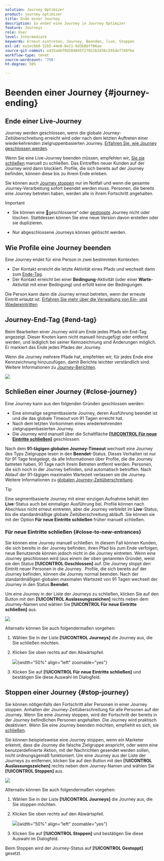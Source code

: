 ```yaml
---
solution: Journey Optimizer
product: journey optimizer
title: Ende einer Journey
description: So endet eine Journey in Journey Optimizer
feature: Journeys
role: User
level: Intermediate
keywords: Erneut eintreten, Journey, Beenden, live, Stoppen
exl-id: ea1ecbb0-12b5-44e8-8e11-6d3b8bff06aa
source-git-commit: e435a4bf9d284845f27021b3d36c555def749fbe
workflow-type: tm+mt
source-wordcount: '756'
ht-degree: 50%

---
```


# Beenden einer Journey {#journey-ending}

## Ende einer Live-Journey

Journey werden geschlossen, wenn die globale Journey-Zeitüberschreitung erreicht wird oder nach dem letzten Auftreten einer wiederkehrenden zielgruppenbasierten Journey. [Erfahren Sie, wie Journey geschlossen werden](#close-journey).

Wenn Sie eine Live-Journey beenden müssen, empfehlen wir, [Sie sie schließen](#close-to-new-entrances) manuell zu schließen. Das Eintreffen neuer Kunden auf der Journey wird dann blockiert. Profile, die sich bereits auf der Journey befinden, können diese bis zu ihrem Ende erleben.

Sie können auch [Journey stoppen](#stop-journey) nur im Notfall und wenn die gesamte Journey-Verarbeitung sofort beendet werden muss. Personen, die bereits eine Journey betreten haben, werden alle in ihrem Fortschritt angehalten.

>[!IMPORTANT]
>
>* Sie können eine [&#128279;](#stop-journey)geschlossene“ oder [gestoppte](#close-journey) Journey nicht  oder löschen. Stattdessen können Sie eine neue Version davon erstellen oder sie duplizieren.
>
>* Nur abgeschlossene Journeys können gelöscht werden.

## Wie Profile eine Journey beenden

Eine Journey endet für eine Person in zwei bestimmten Kontexten:

* Der Kontakt erreicht die letzte Aktivität eines Pfads und wechselt dann zum [Ende-Tag](#end-tag).
* Der Kontakt erreicht bei einer **Bedingung**-Aktivität (oder einer **Warte**-Aktivität mit einer Bedingung) und erfüllt keine der Bedingungen.

Die Person kann dann die Journey erneut betreten, wenn der erneute Eintritt erlaubt ist. [Erfahren Sie mehr über die Verwaltung von Ein- und Wiedereintritten](../building-journeys/journey-properties.md#entrance)

## Journey-End-Tag {#end-tag}

Beim Bearbeiten einer Journey wird am Ende jedes Pfads ein End-Tag angezeigt. Dieser Knoten kann nicht manuell hinzugefügt oder entfernt werden, und lediglich bei seiner Kennzeichnung sind Änderungen möglich. Er markiert das Ende jedes Pfades der Journey.

Wenn die Journey mehrere Pfade hat, empfehlen wir, für jedes Ende eine Kennzeichnung hinzuzufügen, damit Berichte leichter verständlich sind. Weitere Informationen zu [Journey-Berichten](../reports/live-report.md).

![](assets/journey-end.png)

## Schließen einer Journey {#close-journey}

Eine Journey kann aus den folgenden Gründen geschlossen werden:

* Eine einmalige segmentbasierte Journey, deren Ausführung beendet ist und die das globale Timeout von 91 Tagen erreicht hat.
* Nach dem letzten Vorkommen eines wiederkehrenden zielgruppenbasierten Journey.
* Die Journey wird manuell über die Schaltfläche [**[!UICONTROL Für neue Eintritte schließen]**](#close-to-new-entrances) geschlossen.

Nach dem **91-tägigen globalen Journey-Timeout** wechselt eine Journey des Typs Zielgruppe lesen in den **Beendet**-Status. Dieses Verhalten ist nur für 91 Tage festgelegt, da alle Informationen über Profile, die die Journey betreten haben, 91 Tage nach ihrem Betreten entfernt werden. Personen, die sich noch in der Journey befinden, sind automatisch betroffen. Nach Ablauf der 91-tägigen maximalen Wartezeit verlassen sie die Journey.  Weitere Informationen zu [globalen Journey-Zeitüberschreitung](../building-journeys/journey-properties.md#global_timeout).

>[!TIP]
>
>Eine segmentbasierte Journey mit einer einzigen Aufnahme behält den **Live**-Status auch bei einmaliger Ausführung bei. Profile können nach Abschluss nicht erneut eintreten, aber die Journey verbleibt im **Live**-Status, bis die standardmäßige globale Zeitüberschreitung abläuft. Sie können sie mit der Option **Für neue Eintritte schließen** früher manuell schließen.

### Für neue Eintritte schließen {#close-to-new-entrances}

Sie können eine Journey manuell schließen. In diesem Fall können Kunden, die sich bereits in der Journey befinden, ihren Pfad bis zum Ende verfolgen, neue Benutzende können jedoch nicht in die Journey eintreten. Wenn eine Journey geschlossen wird (aus einem der oben genannten Gründe), weist sie den Status **[!UICONTROL Geschlossen]** auf. Die Journey stoppt den Eintritt neuer Personen in die Journey.  Profile, die sich bereits auf der Journey befinden, können die Journey normal beenden. Nach der standardmäßigen globalen maximalen Wartezeit von 91 Tagen wechselt der Journey in den Status **Beendet**.

Um eine Journey in der Liste der Journeys zu schließen, klicken Sie auf den Button mit den **[!UICONTROL Auslassungszeichen]** rechts neben dem Journey-Namen und wählen Sie **[!UICONTROL Für neue Eintritte schließen]** aus.

![](assets/journey-finish-quick-action.png)

Alternativ können Sie auch folgendermaßen vorgehen:

1. Wählen Sie in der Liste **[!UICONTROL Journeys]** die Journey aus, die Sie schließen möchten.
1. Klicken Sie oben rechts auf den Abwärtspfeil.

   ![](assets/finish_drop_down_list.png){width="50%" align="left" zoomable="yes"}

1. Klicken Sie auf **[!UICONTROL Für neue Eintritte schließen]** und bestätigen Sie diese Auswahl im Dialogfeld.




## Stoppen einer Journey {#stop-journey}

Sie können nötigenfalls den Fortschritt aller Personen in einer Journey stoppen. Anhalten der Journey-Zeitüberschreitung für alle Personen auf der Journey. Wenn Sie eine Journey stoppen, wird der Fortschritt der bereits in der Journey befindlichen Personen angehalten. Die Journey wird praktisch deaktiviert. Wenn Sie eine Journey beenden möchten, empfiehlt es sich, sie [ schließen](#close-journey).


Sie können beispielsweise eine Journey stoppen, wenn ein Marketer erkennt, dass die Journey die falsche Zielgruppe anspricht, oder wenn eine benutzerdefinierte Aktion, mit der Nachrichten gesendet werden sollen, nicht ordnungsgemäß funktioniert. Um eine Journey aus der Liste der Journeys zu entfernen, klicken Sie auf den Button mit den **[!UICONTROL Auslassungszeichen]** rechts neben dem Journey-Namen und wählen Sie **[!UICONTROL Stoppen]** aus.

![](assets/journey-finish-quick-action.png)

Alternativ können Sie auch folgendermaßen vorgehen:

1. Wählen Sie in der Liste **[!UICONTROL Journeys]** die Journey aus, die Sie stoppen möchten.
1. Klicken Sie oben rechts auf den Abwärtspfeil.

   ![](assets/finish_drop_down_list2.png){width="50%" align="left" zoomable="yes"}

1. Klicken Sie auf **[!UICONTROL Stoppen]** und bestätigen Sie diese Auswahl im Dialogfeld.

Beim Stoppen wird der Journey-Status auf **[!UICONTROL Gestoppt]** gesetzt.
